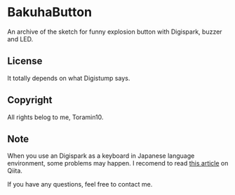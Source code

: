 # BakuhaButton
An archive of the sketch for funny explosion button with Digispark, buzzer and LED.

## License

It totally depends on what Digistump says.

## Copyright

All rights belog to me, Toramin10.

## Note

When you use an Digispark as a keyboard in Japanese language environment, some problems may happen. I recomend to read [this article](https://qiita.com/Toramin10/items/c1f63c51568ed00ed741) on Qiita.

If you have any questions, feel free to contact me.
